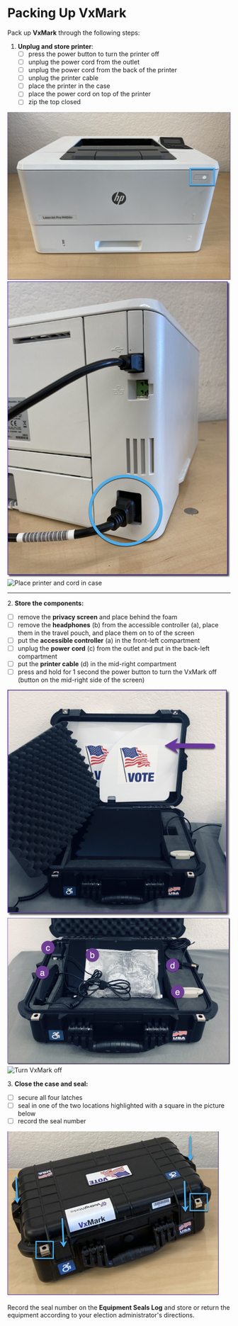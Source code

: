 # Packing Up VxMark

Pack up **VxMark** through the following steps:

1. **Unplug and store printer**:&#x20;
   * [ ] press the power button to turn the printer off
   * [ ] unplug the power cord from the outlet
   * [ ] unplug the power cord from the back of the printer
   * [ ] unplug the printer cable
   * [ ] place the printer in the case
   * [ ] place the power cord on top of the printer&#x20;
   * [ ] zip the top closed

![Press the power button to turn off](<../../.gitbook/assets/printer power button.png>) ![Unplug cords](<../../.gitbook/assets/printer power cord (1).png>) ![Place printer and cord in case](<../../.gitbook/assets/printer in case (1).png>)

****

2\. **Store the components:**

* [ ] remove the **privacy screen** and place behind the foam
* [ ] remove the **headphones** (b) from the accessible controller (a), place them in the travel pouch, and place them on to of the screen
* [ ] put the **accessible controller** (a) in the front-left compartment&#x20;
* [ ] unplug the **power** **cord** (c) from the outlet and put in the back-left compartment&#x20;
* [ ] put the **printer cable** (d) in the mid-right compartment&#x20;
* [ ] press and hold for 1 second the power button to turn the VxMark off (button on the mid-right side of the screen)

![Remove privacy screen](<../../.gitbook/assets/remove privacy screen vxmark (1).png>) ![Store components](<../../.gitbook/assets/components vxmark.png>) ![Turn VxMark off](<../../.gitbook/assets/power button vxmark (1).png>)

3\. **Close the case and seal:**

* [ ] secure all four latches
* [ ] seal in one of the two locations highlighted with a square in the picture below
* [ ] record the seal number

![](<../../.gitbook/assets/image (220) (1).png>)

Record the seal number on the **Equipment Seals Log** and store or return the equipment according to your election administrator's directions.
